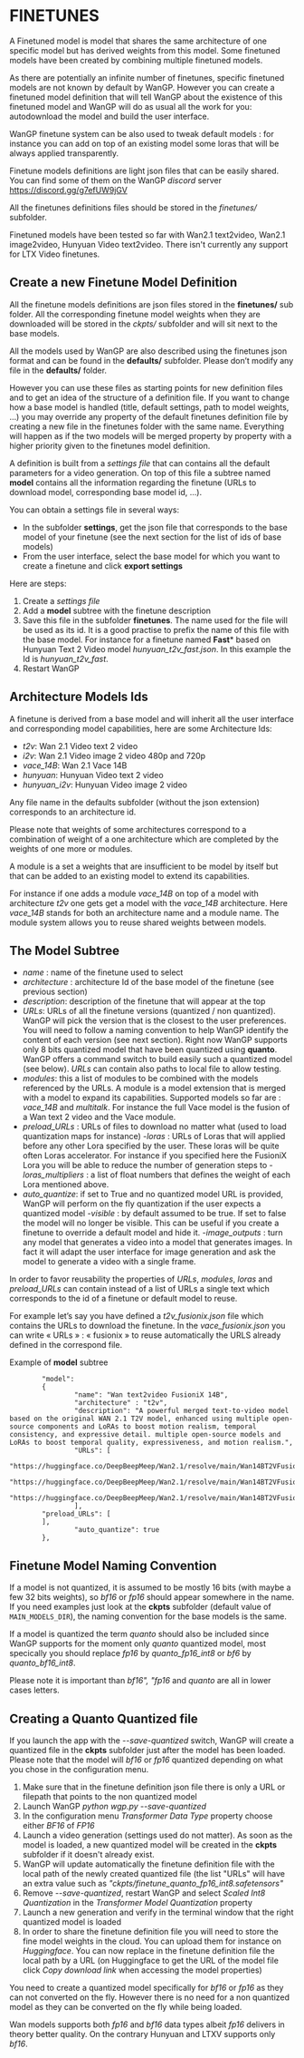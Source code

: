 # FINETUNES

A Finetuned model is model that shares the same architecture of one specific model but has derived weights from this model. Some finetuned models have been created by combining multiple finetuned models.

As there are potentially an infinite number of finetunes, specific finetuned models are not known by default by WanGP. However you can create a finetuned model definition that will tell WanGP about the existence of this finetuned model and WanGP will do as usual all the work for you: autodownload the model and build the user interface.

WanGP finetune system can be also used to tweak default models : for instance you can add on top of an existing model some loras that will be always applied transparently.

Finetune models definitions are light json files that can be easily shared. You can find some of them on the WanGP *discord* server https://discord.gg/g7efUW9jGV

All the finetunes definitions files should be stored in the *finetunes/* subfolder.

Finetuned models have been tested so far with Wan2.1 text2video, Wan2.1 image2video,  Hunyuan Video text2video. There isn't currently any support for LTX Video finetunes.



## Create a new Finetune Model Definition
All the finetune models definitions are json files stored in the **finetunes/** sub folder. All the corresponding finetune model weights when they are downloaded will be stored in the *ckpts/* subfolder and will sit next to the base models.

All the models used by WanGP are also described using the finetunes json format and can be found in the **defaults/** subfolder. Please don’t modify any file in the **defaults/** folder.

However you can use these files as starting points for new definition files and to get an idea of the structure of a definition file. If you want to change how a base model is handled (title, default settings, path to model weights, …) you may override any property of the default finetunes definition file by creating a new file in the finetunes folder with the same name. Everything will happen as if the two models will be merged property by property with a higher priority given to the finetunes model definition.

A definition is built from a *settings file* that can contains all the default parameters for a video generation. On top of this file a subtree named **model** contains all the information regarding the finetune (URLs to download model, corresponding base model id, ...).

You can obtain a settings file in several ways:
- In the subfolder **settings**, get the json file that corresponds to the base model of your finetune (see the next section for the list of ids of base models)
- From the user interface, select the base model for which you want to create a finetune and click **export settings**

Here are steps:
1) Create a *settings file*
2) Add a **model** subtree with the finetune description
3) Save this file in the subfolder **finetunes**. The name used for the file will be used as its id. It is a good practise to prefix the name of this file with the base model. For instance for a finetune named **Fast*** based on  Hunyuan Text 2 Video model *hunyuan_t2v_fast.json*. In this example the Id is *hunyuan_t2v_fast*.
4) Restart WanGP

## Architecture Models Ids
A finetune is derived from a base model and will inherit all the user interface and corresponding model capabilities, here are some Architecture Ids:
- *t2v*: Wan 2.1 Video text 2 video
- *i2v*: Wan 2.1 Video image 2 video 480p and 720p
- *vace_14B*: Wan 2.1 Vace 14B
- *hunyuan*: Hunyuan Video text 2 video
- *hunyuan_i2v*: Hunyuan Video image 2 video

Any file name in the defaults subfolder (without the json extension) corresponds to an architecture id.

Please note that weights of some architectures correspond to a combination of weight of a one architecture which are completed by the weights of one more or modules.

A module is a set a weights that are insufficient to be model by itself but that can be added to an existing model to extend its capabilities.

For instance if one adds a module *vace_14B* on top of a model with architecture *t2v* one gets get a model with the *vace_14B* architecture. Here *vace_14B* stands for both an architecture name and a module name. The module system allows you to reuse shared weights between models.


## The Model Subtree
- *name* : name of the finetune used to select
- *architecture* : architecture Id of the base model of the finetune (see previous section)
- *description*: description of the finetune that will appear at the top
- *URLs*: URLs of all the finetune versions (quantized / non quantized). WanGP will pick the version that is the closest to the user preferences. You will need to follow a naming convention to help WanGP identify the content of each version (see next section). Right now WanGP supports only 8 bits quantized model that have been quantized using **quanto**. WanGP offers a command switch to build easily such a quantized model (see below). *URLs* can contain also paths to local file to allow testing.
- *modules*: this a list of modules to be combined with the models referenced by the URLs. A module is a model extension that is merged with a model to expand its capabilities. Supported models so far are : *vace_14B* and *multitalk*. For instance the full Vace model is the fusion of a Wan text 2 video and the Vace module.
- *preload_URLs* : URLs of files to download no matter what (used to load quantization maps for instance)
-*loras* : URLs of Loras that will applied before any other Lora specified by the user. These loras will be quite often Loras accelerator. For instance if you specified here the FusioniX Lora you will be able to reduce the number of generation steps to -*loras_multipliers* : a list of float numbers that defines the weight of each Lora mentioned above.
- *auto_quantize*: if set to True and no quantized model URL is provided, WanGP will perform on the fly quantization if the user expects a quantized model
-*visible* : by default assumed to be true. If set to false the model will no longer be visible. This can be useful if you create a finetune to override a default model and hide it.
-*image_outputs* : turn any model that generates a video into a model that generates images. In fact it will adapt the user interface for image generation and ask the model to generate a video with a single frame.

In order to favor reusability the properties of *URLs*, *modules*, *loras* and  *preload_URLs* can contain instead of a list of URLs a single text which corresponds to the id of a finetune or default model to reuse.

For example let’s say you have defined a *t2v_fusionix.json* file which contains the URLs to download the finetune. In the *vace_fusionix.json* you can write « URLs » : « fusionix » to reuse automatically the URLS already defined in the correspond file.

Example of **model** subtree
```
        "model":
        {
                "name": "Wan text2video FusioniX 14B",
                "architecture" : "t2v",
                "description": "A powerful merged text-to-video model based on the original WAN 2.1 T2V model, enhanced using multiple open-source components and LoRAs to boost motion realism, temporal consistency, and expressive detail. multiple open-source models and LoRAs to boost temporal quality, expressiveness, and motion realism.",
                "URLs": [
                        "https://huggingface.co/DeepBeepMeep/Wan2.1/resolve/main/Wan14BT2VFusioniX_fp16.safetensors",
                        "https://huggingface.co/DeepBeepMeep/Wan2.1/resolve/main/Wan14BT2VFusioniX_quanto_fp16_int8.safetensors",
                        "https://huggingface.co/DeepBeepMeep/Wan2.1/resolve/main/Wan14BT2VFusioniX_quanto_bf16_int8.safetensors"
                ],
        "preload_URLs": [
        ],
                "auto_quantize": true
        },
```

## Finetune Model Naming Convention
If a model is not quantized, it is assumed to be mostly 16 bits (with maybe a few 32 bits weights), so *bf16* or *fp16* should appear somewhere in the name. If you need examples just look at the **ckpts** subfolder (default value of `MAIN_MODELS_DIR`), the naming convention for the base models is the same.

If a model is quantized the term *quanto* should also be included since WanGP supports for the moment only *quanto* quantized model, most specically you should replace *fp16* by *quanto_fp16_int8* or *bf6* by *quanto_bf16_int8*.

Please note it is important than *bf16", "fp16* and *quanto* are all in lower cases letters.

## Creating a Quanto Quantized file
If you launch the app with the *--save-quantized* switch, WanGP will create a quantized file in the **ckpts** subfolder just after the model has been loaded. Please note that the model will *bf16* or *fp16* quantized depending on what you chose in the configuration menu.

1) Make sure that in the finetune definition json file there is only a URL or filepath that points to the non quantized model
2) Launch WanGP *python wgp.py --save-quantized*
3) In the configuration menu *Transformer Data Type* property choose either *BF16* of *FP16*
4) Launch a video generation (settings used do not matter). As soon as the model is loaded, a new quantized model will be created in the **ckpts** subfolder if it doesn't already exist.
5) WanGP will update automatically the finetune definition file with the local path of the newly created quantized file (the list "URLs" will have an extra value such as *"ckpts/finetune_quanto_fp16_int8.safetensors"*
6) Remove *--save-quantized*, restart WanGP and select *Scaled Int8 Quantization* in the *Transformer Model Quantization* property
7) Launch a new generation and verify in the terminal window that the right quantized model is loaded
8) In order to share the finetune definition file you will need to store the fine model weights in the cloud. You can upload them for instance on *Huggingface*. You can now replace in the finetune definition file the local path by a URL (on Huggingface to get the URL of the model file click *Copy download link* when accessing the model properties)

You need to create a quantized model specifically for *bf16* or *fp16* as they can not converted on the fly. However there is no need for a non quantized model as they can be converted on the fly while being loaded.

Wan models supports both *fp16* and *bf16* data types albeit *fp16* delivers in theory better quality. On the contrary Hunyuan and LTXV supports only *bf16*.
